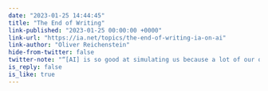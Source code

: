 ```yaml
---
date: "2023-01-25 14:44:45"
title: "The End of Writing"
link-published: "2023-01-25 00:00:00 +0000"
link-url: "https://ia.net/topics/the-end-of-writing-ia-on-ai"
link-author: "Oliver Reichenstein"
hide-from-twitter: false
twitter-note: "“[AI] is so good at simulating us because a lot of our own school and  business language… is largely simulated.”"
is_reply: false
is_like: true
---
```


